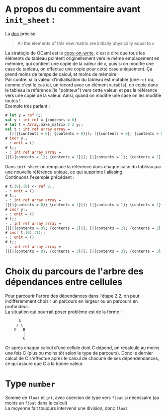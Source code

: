 # A propos du commentaire avant `init_sheet` :

La [doc](https://caml.inria.fr/pub/docs/manual-ocaml/libref/Array.html#VALmake_matrix) précise

> All the elements of this new matrix are initially physically equal to `e`

La stratégie de OCaml est le [copy-on-write](https://fr.wikipedia.org/wiki/Copy-on-write), c'est à dire que tous les éléments du tableau pointent originellement vers le même emplacement en mémoire, qui contient une copie de la valeur de `e`, puis si on modifie une case du tableau, on effectue une copie pour cette case uniquement. Ça prend moins de temps de calcul, et moins de mémoire.\
Par contre, si la valeur d'initialisation du tableau est mutable (une `ref` ou, comme c'est le cas ici, un record avec un élément `mutable`), on copie dans le tableau la référence (le "pointeur") vers cette valeur, et pas la référence vers une copie de la valeur. Ainsi, quand on modifie une case on les modifie toutes !\
Exemple très parlant :
```ocaml
# let y = ref 0;;
val y : int ref = {contents = 0}
# let t = Array.make_matrix 2 2 y;;
val t : int ref array array =
  [|[|{contents = 0}; {contents = 0}|]; [|{contents = 0}; {contents = 0}|]|]
# incr y;;
- : unit = ()
# t;;
- : int ref array array =
[|[|{contents = 1}; {contents = 1}|]; [|{contents = 1}; {contents = 1}|]|]
```

Dans `init_sheet` on remplace la référence dans chaque case du tableau par une nouvelle référence unique, ce qui supprime l'aliasing.\
Continuons l'exemple précédent :
```ocaml
# t.(0).(0) <- ref 0;;
- : unit = ()
# t;;
- : int ref array array =
[|[|{contents = 0}; {contents = 1}|]; [|{contents = 1}; {contents = 1}|]|]
# incr y;;
- : unit = ()
# t;;
- : int ref array array =
[|[|{contents = 0}; {contents = 2}|]; [|{contents = 2}; {contents = 2}|]|]
# incr t.(0).(1);;
- : unit = ()
# t;;
- : int ref array array =
[|[|{contents = 0}; {contents = 3}|]; [|{contents = 3}; {contents = 3}|]|]
```

# Choix du parcours de l'arbre des dépendances entre cellules

Pour parcourir l'arbre des dépendances dans l'étape 2.2, on peut indifféremment choisir un parcours en largeur ou un parcours en profondeur.\
La situation qui pourrait poser problème est de la forme :
```
      A
     / \
    C   B
        |
        C
```
Or après chaque calcul d'une cellule dont C dépend, on recalcule au moins une fois C (plus ou moins tôt selon le type de parcours). Donc le dernier calcul de C s'effectue après le calcul de chacune de ses dépendendances, ce qui assure que C a la bonne valeur.

# Type `number`

Somme de `float` et `int`, avec coercion de type vers `float` si nécessaire (au moins un `float` dans le calcul)\
La moyenne fait toujours intervenir une division, donc `float`
